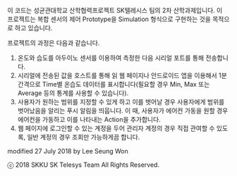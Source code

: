 이 코드는 성균관대학교 산학협력프로젝트 SK텔레시스 팀의 2차 산학과제입니다.
이 프로젝트는 복합 센서의 제어 Prototype을 Simulation 형식으로 구현하는 것을 목적으로 하고 있습니다.

프로젝트의 과정은 다음과 같습니다.

1. 온도와 습도를 아두이노 센서를 이용하여 측정한 다음 시리얼 포트를 통해 전송합니다.
2. 시리얼에 전송된 값을 호스트를 통해 읽 웹 페이지나 안드로이드 앱을 이용해서 1분 간격으로 Time별 온습도 데이터를 표시합니다(필요할 경우 Min, Max 또는 Average 등의 통계를 사용할 수 있습니다).
3. 사용자가 원하는 범위를 지정할 수 있게 하고 이를 벗어날 경우 사용자에게 범위를 벗어났음을 알리는 푸시 알림을 띄웁니다. 이 때, 사용자가 에어컨 가동을 원할 경우 에어컨을 가동하고 이를 나타내는 Action을 추가합니다.
5. 웹 페이지에 로그인할 수 있는 계정을 두어 관리자 계정의 경우 직접 관여할 수 있도록, 일반 계정의 경우 조회만 가능하게끔 합니다.

modified 27 July 2018
by Lee Seung Won

ⓒ 2018 SKKU SK Telesys Team All Rights Reserved.
